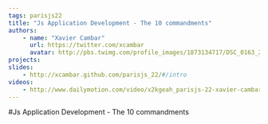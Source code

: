 ```yaml
---
tags: parisjs22
title: "Js Application Development - The 10 commandments"
authors:
    - name: "Xavier Cambar"
      url: https://twitter.com/xcambar
      avatar: http://pbs.twimg.com/profile_images/1873134717/DSC_0163_2_bigger.jpg
projects:
slides:
    - http://xcambar.github.com/parisjs_22/#/intro
videos:
    - http://www.dailymotion.com/video/x2kgeah_parisjs-22-xavier-cambar-js-application-development-the-10-commandments_school
---
```

#Js Application Development - The 10 commandments
